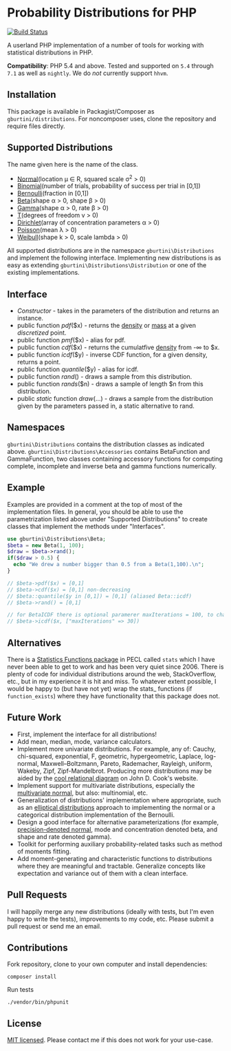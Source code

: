 # Probability Distributions for PHP

[![Build Status](https://travis-ci.org/gburtini/Probability-Distributions-for-PHP.svg)](https://travis-ci.org/gburtini/Probability-Distributions-for-PHP.svg)

A userland PHP implementation of a number of tools for working with statistical distributions in PHP.

**Compatibility**: PHP 5.4 and above. Tested and supported on `5.4` through `7.1` as well as `nightly`. We do _not_ currently support `hhvm`.

## Installation

This package is available in Packagist/Composer as `gburtini/distributions`. For noncomposer uses, clone the repository and require files directly.

## Supported Distributions

The name given here is the name of the class.

* [Normal](https://en.wikipedia.org/wiki/Normal_distribution)(location μ ∈ R, squared scale σ<sup>2</sup> > 0)
* [Binomial](https://en.wikipedia.org/wiki/Binomial_distribution)(number of trials, probability of success per trial in [0,1])
* [Bernoulli](https://en.wikipedia.org/wiki/Bernoulli_distribution)(fraction in [0,1])
* [Beta](https://en.wikipedia.org/wiki/Beta_distribution)(shape α > 0, shape β > 0)
* [Gamma](https://en.wikipedia.org/wiki/Gamma_distribution)(shape α > 0, rate β > 0)
* [T](https://en.wikipedia.org/wiki/Student's_t_distribution)(degrees of freedom v > 0)
* [Dirichlet](https://en.wikipedia.org/wiki/Dirichlet_distribution)(array of concentration parameters α > 0)
* [Poisson](https://en.wikipedia.org/wiki/Poisson_distribution)(mean λ > 0)
* [Weibull](https://en.wikipedia.org/wiki/Weibull_distribution)(shape k > 0, scale lambda > 0)

All supported distributions are in the namespace `gburtini\Distributions` and implement the following interface. Implementing new distributions is as easy as extending `gburtini\Distributions\Distribution` or one of the existing implementations.

## Interface

* _Constructor_ - takes in the parameters of the distribution and returns an instance.
* public function _pdf_($x) - returns the [density](https://en.wikipedia.org/wiki/Probability_density_function) or [mass](https://en.wikipedia.org/wiki/Probability_mass_function) at a given _discretized_ point.
* public function _pmf_($x) - alias for pdf.
* public function _cdf_($x) - returns the cumulatfive [density](https://en.wikipedia.org/wiki/Probability_density_function) from -∞ to $x.
* public function _icdf_($y) - inverse CDF function, for a given density, returns a point.
* public function _quantile_($y) - alias for icdf.
* public function _rand_() - draws a sample from this distribution.
* public function _rands_($n) - draws a sample of length $n from this distribution.
* public _static_ function _draw_(...) - draws a sample from the distribution given by the parameters passed in, a static alternative to rand.

## Namespaces

`gburtini\Distributions` contains the distribution classes as indicated above.
`gburtini\Distributions\Accessories` contains BetaFunction and GammaFunction, two classes containing accessory functions for computing complete, incomplete and inverse beta and gamma functions numerically.

## Example

Examples are provided in a comment at the top of most of the implementation files. In general, you should be able to use the parametrization listed above under "Supported Distributions" to create classes that implement the methods under "Interfaces".

```php
use gburtini\Distributions\Beta;
$beta = new Beta(1, 100);
$draw = $beta->rand();
if($draw > 0.5) {
  echo "We drew a number bigger than 0.5 from a Beta(1,100).\n";
}

// $beta->pdf($x) = [0,1]
// $beta->cdf($x) = [0,1] non-decreasing
// $beta::quantile($y in [0,1]) = [0,1] (aliased Beta::icdf)
// $beta->rand() = [0,1]

// for BetaICDF there is optional paramerer maxIterations = 100, to change default value type
// $beta->icdf($x, ["maxIterations" => 30])
```

## Alternatives

There is a [Statistics Functions package](http://php.net/manual/en/ref.stats.php) in PECL called `stats` which I have never been able to get to work and has been very quiet since 2006. There is plenty of code for individual distributions around the web, StackOverflow, etc., but in my experience it is hit and miss. To whatever extent possible, I would be happy to (but have not yet) wrap the stats\_ functions (if `function_exists`) where they have functionality that this package does not.

## Future Work

* First, implement the interface for all distributions!
* Add mean, median, mode, variance calculators.
* Implement more univariate distributions. For example, any of: Cauchy, chi-squared, exponential, F, geometric, hypergeometric, Laplace, log-normal, Maxwell–Boltzmann, Pareto, Rademacher, Rayleigh, uniform, Wakeby, Zipf, Zipf-Mandelbrot. Producing more distributions may be aided by the [cool relational diagram](http://www.johndcook.com/blog/distribution_chart/) on John D. Cook's website.
* Implement support for multivariate distributions, especially the [multivariate normal](https://en.wikipedia.org/wiki/Multivariate_normal_distribution), but also: multinomial, etc.
* Generalization of distributions' implementation where appropriate, such as an [elliptical distributions](https://en.wikipedia.org/wiki/Elliptical_distribution) approach to implementing the normal or a categorical distribution implementation of the Bernoulli.
* Design a good interface for alternative parameterizations (for example, [precision-denoted normal](https://en.wikipedia.org/wiki/Normal_distribution#Alternative_parameterizations), mode and concentration denoted beta, and shape and rate denoted gamma).
* Toolkit for performing auxiliary probability-related tasks such as method of moments fitting.
* Add moment-generating and characteristic functions to distributions where they are meaningful and tractable. Generalize concepts like expectation and variance out of them with a clean interface.

## Pull Requests

I will happily merge any new distributions (ideally with tests, but I'm even happy to write the tests), improvements to my code, etc. Please submit a pull request or send me an email.

## Contributions

Fork repository, clone to your own computer and install dependencies:

    composer install
    
Run tests

    ./vendor/bin/phpunit

## License

[MIT licensed](https://tldrlegal.com/license/mit-license). Please contact me if this does not work for your use-case.
